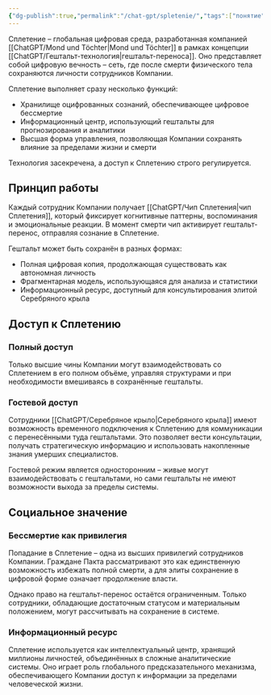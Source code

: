 ```yaml
---
{"dg-publish":true,"permalink":"/chat-gpt/spletenie/","tags":["понятие"]}
---
```


Сплетение – глобальная цифровая среда, разработанная компанией [[ChatGPT/Mond und Töchter\|Mond und Töchter]] в рамках концепции [[ChatGPT/Гештальт-технология\|гештальт-переноса]]. Оно представляет собой цифровую вечность – сеть, где после смерти физического тела сохраняются личности сотрудников Компании.

Сплетение выполняет сразу несколько функций:
- Хранилище оцифрованных сознаний, обеспечивающее цифровое бессмертие
- Информационный центр, использующий гештальты для прогнозирования и аналитики
- Высшая форма управления, позволяющая Компании сохранять влияние за пределами жизни и смерти

Технология засекречена, а доступ к Сплетению строго регулируется.

## Принцип работы
Каждый сотрудник Компании получает [[ChatGPT/Чип Сплетения\|чип Сплетения]], который фиксирует когнитивные паттерны, воспоминания и эмоциональные реакции. В момент смерти чип активирует гештальт-перенос, отправляя сознание в Сплетение.

Гештальт может быть сохранён в разных формах:
- Полная цифровая копия, продолжающая существовать как автономная личность
- Фрагментарная модель, использующаяся для анализа и статистики
- Информационный ресурс, доступный для консультирования элитой Серебряного крыла

## Доступ к Сплетению
### Полный доступ
Только высшие чины Компании могут взаимодействовать со Сплетением в его полном объёме, управляя структурами и при необходимости вмешиваясь в сохранённые гештальты.

### Гостевой доступ
Сотрудники [[ChatGPT/Серебряное крыло\|Серебряного крыла]] имеют возможность временного подключения к Сплетению для коммуникации с перенесёнными туда гештальтами. Это позволяет вести консультации, получать стратегическую информацию и использовать накопленные знания умерших специалистов.

Гостевой режим является односторонним – живые могут взаимодействовать с гештальтами, но сами гештальты не имеют возможности выхода за пределы системы.

## Социальное значение

### Бессмертие как привилегия
Попадание в Сплетение – одна из высших привилегий сотрудников Компании. Граждане Пакта рассматривают это как единственную возможность избежать полной смерти, а для элиты сохранение в цифровой форме означает продолжение власти.

Однако право на гештальт-перенос остаётся ограниченным. Только сотрудники, обладающие достаточным статусом и материальным положением, могут рассчитывать на сохранение в системе.

### Информационный ресурс
Сплетение используется как интеллектуальный центр, хранящий миллионы личностей, объединённых в сложные аналитические системы. Оно играет роль глобального предсказательного механизма, обеспечивающего Компании доступ к информации за пределами человеческой жизни.